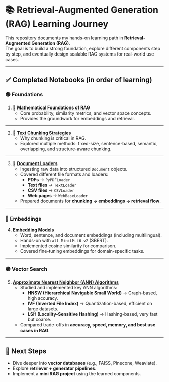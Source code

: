 # 📚 Retrieval-Augmented Generation (RAG) Learning Journey

This repository documents my hands-on learning path in **Retrieval-Augmented Generation (RAG)**.  
The goal is to build a strong foundation, explore different components step by step, and eventually design scalable RAG systems for real-world use cases.  

---

## ✅ Completed Notebooks (in order of learning)

### 🟢 Foundations
1. 🔵 [**Mathematical Foundations of RAG**](notebook/Mathematical_Foundations_of_RAG.ipynb)  
   - Core probability, similarity metrics, and vector space concepts.  
   - Provides the groundwork for embeddings and retrieval.  

---

2. 🔵 [**Text Chunking Strategies**](notebook/Text_Chunking_Strategies.ipynb)  
   - Why chunking is critical in RAG.  
   - Explored multiple methods: fixed-size, sentence-based, semantic, overlapping, and structure-aware chunking.  

---

3. 🔵 [**Document Loaders**](notebook/Document_Loaders.ipynb)  
   - Ingesting raw data into structured `Document` objects.  
   - Covered different file formats and loaders:  
     - **PDFs** → `PyPDFLoader`  
     - **Text files** → `TextLoader`  
     - **CSV files** → `CSVLoader`  
     - **Web pages** → `WebBaseLoader`  
   - Prepared documents for **chunking → embeddings → retrieval flow**.  

---

### 🔵 Embeddings
4. [**Embedding Models**](notebooks/Embedding_models.ipynb)  
   - Word, sentence, and document embeddings (including multilingual).  
   - Hands-on with `all-MiniLM-L6-v2` (SBERT).  
   - Implemented cosine similarity for comparison.  
   - Covered fine-tuning embeddings for domain-specific tasks.  

---

### 🟣 Vector Search
5. [**Approximate Nearest Neighbor (ANN) Algorithms**](notebooks/Approximate_Nearest_Neighbors_Algorithms.ipynb)  
   - Studied and implemented key ANN algorithms:  
     - **HNSW (Hierarchical Navigable Small World)** → Graph-based, high accuracy.  
     - **IVF (Inverted File Index)** → Quantization-based, efficient on large datasets.  
     - **LSH (Locality-Sensitive Hashing)** → Hashing-based, very fast but coarse.  
   - Compared trade-offs in **accuracy, speed, memory, and best use cases in RAG**.  

---

## 📌 Next Steps
- Dive deeper into **vector databases** (e.g., FAISS, Pinecone, Weaviate).  
- Explore **retriever + generator pipelines**.  
- Implement a **mini RAG project** using the learned components.  
